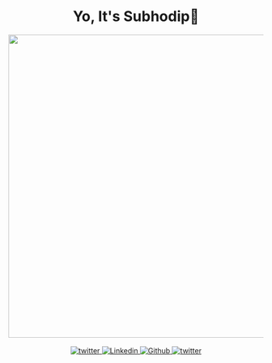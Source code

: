 <div align="center">
<h1 > Yo, It's Subhodip👋</h1>

<img src="/ezgif.com-optimize.gif" width="600"/>

<br>
<br>


<a href="https://twitter.com/intent/follow?screen_name=subh_cs">
  <img alt = "twitter" src="https://img.shields.io/twitter/follow/subh_cs?label=Follow"  />  
</a>
<a href="https://www.linkedin.com/in/subh-cs/">
  <img alt = "Linkedin" src="https://img.shields.io/badge/-Subh-blue?style=flat-square&logo=Linkedin&logoColor=white&link=https://www.linkedin.com/in/subh-cs/" />  
</a>
<a href="https://github.com/subh-cs">
<img alt = "Github" src="https://img.shields.io/github/followers/subh-cs?label=Follow&style=social"  />  
</a>
<a href="https://github.com/subh-cs">
  <img alt = "twitter" src="https://komarev.com/ghpvc/?username=subh-cs&color=brightgreen" />  
</a>

</div>


